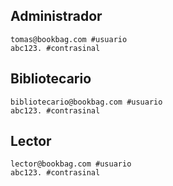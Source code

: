 ## Administrador
```
tomas@bookbag.com #usuario
abc123. #contrasinal
```

## Bibliotecario
```
bibliotecario@bookbag.com #usuario
abc123. #contrasinal
```

## Lector
```
lector@bookbag.com #usuario
abc123. #contrasinal
```


